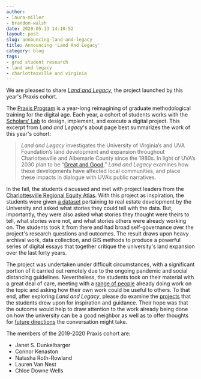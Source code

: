 ```yaml
---
author: 
- laura-miller
- brandon-walsh
date: 2020-05-13 14:10:52
layout: post
slug: announcing-land-and-legacy
title: Announcing 'Land And Legacy'
category: blog
tags:
- grad student research
- land and legacy
- charlottesville and virginia
---
```

We are pleased to share *[Land and Legacy](https://landandlegacy.scholarslab.org/)*, the project launched by this year's Praxis cohort. 

The [Praxis Program](https://praxis.scholarslab.org/) is a year-long reimagining of graduate methodological training for the digital age. Each year, a cohort of students works with the [Scholars' Lab](http://scholarslab.org/) to design, implement, and execute a digital project. This excerpt from *Land and Legacy*'s about page best summarizes the work of this year's cohort:

>  <i>Land and Legacy</i> investigates the University of Virginia’s and UVA Foundation’s land development and expansion throughout Charlottesville and Albemarle County since the 1980s. In light of UVA’s 2030 plan to be “[Great and Good](https://strategicplan.virginia.edu/),” <i>Land and Legacy</i> examines how these developments have affected local communities, and place these impacts in dialogue with UVA’s public narratives.

In the fall, the students discussed and met with project leaders from the [Charlottesville Regional Equity Atlas](https://equityatlas.lib.virginia.edu/). With this project as inspiration, the students were given [a dataset](https://landandlegacy.scholarslab.org/our-data.html) pertaining to real estate development by the University and asked what stories they could tell with the data. But, importantly, they were also asked what stories they thought were theirs to tell, what stories were not, and what stories others were already working on. The students took it from there and had broad self-governance over the project's research questions and outcomes. The result draws upon heavy archival work, data collection, and GIS methods to produce a powerful series of digital essays that together critique the university's land expansion over the last forty years.

The project was undertaken under difficult circumstances, with a significant portion of it carried out remotely due to the ongoing pandemic and social distancing guidelines. Nevertheless, the students took on their material with a great deal of care, meeting with a [range of people](https://landandlegacy.scholarslab.org/about.html) already doing work on the topic and asking how their own work could be useful to others. To that end, after exploring *Land and Legacy*, please do examine the [projects](https://landandlegacy.scholarslab.org/other-dh-projects.html) that the students drew upon for inspiration and guidance. Their hope was that the outcome would help to draw attention to the work already being done on how the university can be a good neighbor as well as to offer thoughts for [future directions](https://landandlegacy.scholarslab.org/future-directions.html) the conversation might take.

The members of the 2019-2020 Praxis cohort are:

* Janet S. Dunkelbarger
* Connor Kenaston
* Natasha Roth-Rowland
* Lauren Van Nest
* Chloe Downe Wells

